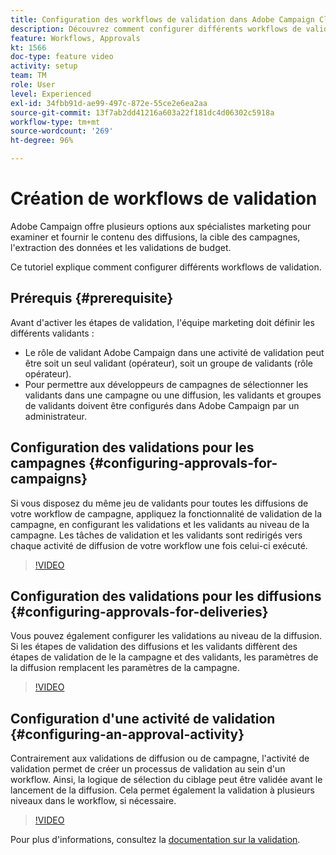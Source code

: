 ```yaml
---
title: Configuration des workflows de validation dans Adobe Campaign Classic
description: Découvrez comment configurer différents workflows de validation.
feature: Workflows, Approvals
kt: 1566
doc-type: feature video
activity: setup
team: TM
role: User
level: Experienced
exl-id: 34fbb91d-ae99-497c-872e-55ce2e6ea2aa
source-git-commit: 13f7ab2dd41216a603a22f181dc4d06302c5918a
workflow-type: tm+mt
source-wordcount: '269'
ht-degree: 96%

---
```



# Création de workflows de validation

Adobe Campaign offre plusieurs options aux spécialistes marketing pour examiner et fournir le contenu des diffusions, la cible des campagnes, l&#39;extraction des données et les validations de budget.

Ce tutoriel explique comment configurer différents workflows de validation.

## Prérequis {#prerequisite}

Avant d&#39;activer les étapes de validation, l&#39;équipe marketing doit définir les différents validants :

* Le rôle de validant Adobe Campaign dans une activité de validation peut être soit un seul validant (opérateur), soit un groupe de validants (rôle opérateur).
* Pour permettre aux développeurs de campagnes de sélectionner les validants dans une campagne ou une diffusion, les validants et groupes de validants doivent être configurés dans Adobe Campaign par un administrateur.

## Configuration des validations pour les campagnes   {#configuring-approvals-for-campaigns}

Si vous disposez du même jeu de validants pour toutes les diffusions de votre workflow de campagne, appliquez la fonctionnalité de validation de la campagne, en configurant les validations et les validants au niveau de la campagne. Les tâches de validation et les validants sont redirigés vers chaque activité de diffusion de votre workflow une fois celui-ci exécuté.

>[!VIDEO](https://video.tv.adobe.com/v/25175?quality=12&learn=on)

## Configuration des validations pour les diffusions   {#configuring-approvals-for-deliveries}

Vous pouvez également configurer les validations au niveau de la diffusion. Si les étapes de validation des diffusions et les validants diffèrent des étapes de validation de le la campagne et des validants, les paramètres de la diffusion remplacent les paramètres de la campagne.

>[!VIDEO](https://video.tv.adobe.com/v/25176?quality=12&learn=on)

## Configuration d&#39;une activité de validation   {#configuring-an-approval-activity}

Contrairement aux validations de diffusion ou de campagne, l&#39;activité de validation permet de créer un processus de validation au sein d&#39;un workflow. Ainsi, la logique de sélection du ciblage peut être validée avant le lancement de la diffusion. Cela permet également la validation à plusieurs niveaux dans le workflow, si nécessaire.

>[!VIDEO](https://video.tv.adobe.com/v/25174?quality=12&learn=on)

Pour plus d&#39;informations, consultez la [documentation sur la validation](https://experienceleague.adobe.com/docs/campaign-classic/using/automating-with-workflows/flow-control-activities/approval.html?lang=fr).
